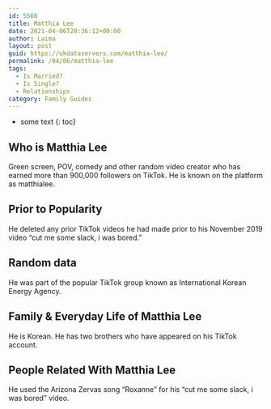 ```yaml
---
id: 5566
title: Matthia Lee
date: 2021-04-06T20:36:12+00:00
author: Laima
layout: post
guid: https://ukdataservers.com/matthia-lee/
permalink: /04/06/matthia-lee
tags:
  - Is Married?
  - Is Single?
  - Relationships
category: Family Guides
---
```


* some text
{: toc}


## Who is Matthia Lee
                  
                  
                  
Green screen, POV, comedy and other random video creator who has earned more than 900,000 followers on TikTok. He is known on the platform as matthialee.
                  
              
            
              
            
                
                
                
## Prior to Popularity
                  
                  
                  
He deleted any prior TikTok videos he had made prior to his November 2019 video &#8220;cut me some slack, i was bored.&#8221;
                  
              
            
              
            
                
                
                
## Random data
                  
                  
                  
He was part of the popular TikTok group known as International Korean Energy Agency.
                  
              
            
              
            
                
                
                
## Family & Everyday Life of Matthia Lee
                  
                  
                  
He is Korean. He has two brothers who have appeared on his TikTok account.
                  
              
            
              
            
                
                
                
## People Related With Matthia Lee
                  
                  
                  
He used the Arizona Zervas song &#8220;Roxanne&#8221; for his &#8220;cut me some slack, i was bored&#8221; video.
                  
              
            
              
            
                
              
            
              
              
            
            
              
            
          
          
          